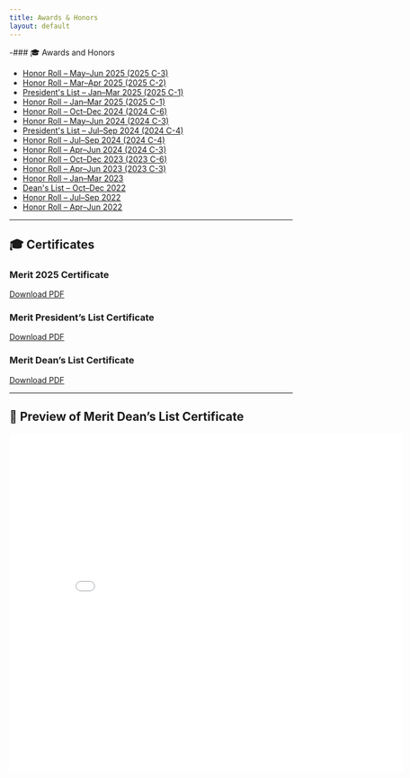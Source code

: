 ```yaml
---
title: Awards & Honors
layout: default
---
```


-### 🎓 Awards and Honors

- [Honor Roll – May–Jun 2025 (2025 C-3)](https://snhu.meritpages.com/stories/SNHU-Announces-Honor-Roll-for-2025-C-3-May-Jun-/162252662)
- [Honor Roll – Mar–Apr 2025 (2025 C-2)](https://snhu.meritpages.com/stories/SNHU-Announces-Honor-Roll-for-2025-C-2-Mar-Apr-/159319082)
- [President's List – Jan–Mar 2025 (2025 C-1)](https://snhu.meritpages.com/stories/SNHU-President-s-List-Announced/159304061)
- [Honor Roll – Jan–Mar 2025 (2025 C-1)](https://snhu.meritpages.com/stories/SNHU-Announces-Honor-Roll-for-2025-C-1-Jan-Mar-/156694101)
- [Honor Roll – Oct–Dec 2024 (2024 C-6)](https://snhu.meritpages.com/stories/SNHU-Announces-Honor-Roll-for-2024-C-6-Oct-Dec-/152725890)
- [Honor Roll – May–Jun 2024 (2024 C-3)](https://snhu.meritpages.com/stories/SNHU-Announces-Honor-Roll-for-2024-C-3-May-Jun-/137529533)
- [President's List – Jul–Sep 2024 (2024 C-4)](https://snhu.meritpages.com/stories/SNHU-President-s-List-Announced/133078958)
- [Honor Roll – Jul–Sep 2024 (2024 C-4)](https://snhu.meritpages.com/stories/SNHU-Announces-Honor-Roll-for-24EW4/133157576)
- [Honor Roll – Apr–Jun 2024 (2024 C-3)](https://snhu.meritpages.com/stories/SNHU-Announces-Honor-Roll-for-24EW3/128826691)
- [Honor Roll – Oct–Dec 2023 (2023 C-6)](https://snhu.meritpages.com/stories/SNHU-Announces-Honor-Roll-for-23EW6/115049404)
- [Honor Roll – Apr–Jun 2023 (2023 C-3)](https://snhu.meritpages.com/stories/SNHU-Announces-Honor-Roll-for-23EW3/103576329)
- [Honor Roll – Jan–Mar 2023](https://snhu.meritpages.com/stories/Gregoria-Ramirez-Named-to-Honor-Roll/100025055)
- [Dean's List – Oct–Dec 2022](https://snhu.meritpages.com/stories/Gregoria-Ramirez-Named-to-SNHU-Dean-s-List/99730384)
- [Honor Roll – Jul–Sep 2022](https://snhu.meritpages.com/stories/Gregoria-Ramirez-Named-to-Honor-Roll/94795067)
- [Honor Roll – Apr–Jun 2022](https://snhu.meritpages.com/stories/Gregoria-Ramirez-Named-to-Honor-Roll/90709154)


---

## 🎓 Certificates

### Merit 2025 Certificate  
[Download PDF](assets/Merit2025.pdf)

### Merit President’s List Certificate  
[Download PDF](assets/Merit%20presidentlist.pdf)

### Merit Dean’s List Certificate  
[Download PDF](assets/Merit%20Deans%20list.pdf)

---

## 📄 Preview of Merit Dean’s List Certificate

<embed src="assets/Merit%20Deans%20list.pdf" width="700" height="600" type="application/pdf" />

